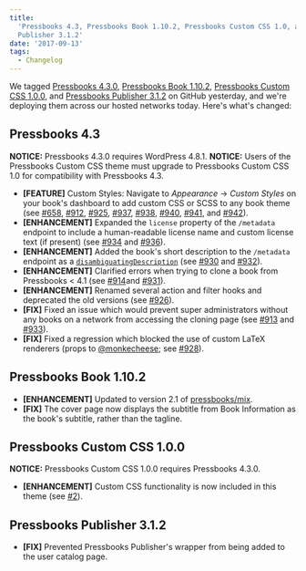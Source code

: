 ```yaml
---
title:
  'Pressbooks 4.3, Pressbooks Book 1.10.2, Pressbooks Custom CSS 1.0, and Pressbooks
  Publisher 3.1.2'
date: '2017-09-13'
tags:
  - Changelog
---
```


We tagged [Pressbooks 4.3.0](https://github.com/pressbooks/pressbooks/releases/tag/4.3.0),
[Pressbooks Book 1.10.2](https://github.com/pressbooks/pressbooks-book/releases/tag/1.10.2),
[Pressbooks Custom CSS 1.0.0](https://github.com/pressbooks/pressbooks-custom-css/releases/tag/1.0.0),
and
[Pressbooks Publisher 3.1.2](https://github.com/pressbooks/pressbooks-publisher/releases/tag/3.1.2)
on GitHub yesterday, and we're deploying them across our hosted networks today. Here's
what's changed:

## Pressbooks 4.3

**NOTICE:** Pressbooks 4.3.0 requires WordPress 4.8.1. **NOTICE:** Users of the Pressbooks
Custom CSS theme must upgrade to Pressbooks Custom CSS 1.0 for compatibility with
Pressbooks 4.3.

- **[FEATURE]** Custom Styles: Navigate to _Appearance_ → _Custom Styles_ on your book's
  dashboard to add custom CSS or SCSS to any book theme (see
  [#658](https://github.com/pressbooks/pressbooks/issues/658),
  [#912](https://github.com/pressbooks/pressbooks/pull/912),
  [#925](https://github.com/pressbooks/pressbooks/pull/925),
  [#937](https://github.com/pressbooks/pressbooks/issues/937),
  [#938](https://github.com/pressbooks/pressbooks/pull/938),
  [#940](https://github.com/pressbooks/pressbooks/issues/940),
  [#941](https://github.com/pressbooks/pressbooks/pull/941), and
  [#942](https://github.com/pressbooks/pressbooks/pull/942)).
- **[ENHANCEMENT]** Expanded the `license` property of the `/metadata` endpoint to include
  a human-readable license name and custom license text (if present) (see
  [#934](https://github.com/pressbooks/pressbooks/issues/934) and
  [#936](https://github.com/pressbooks/pressbooks/pull/936)).
- **[ENHANCEMENT]** Added the book's short description to the `/metadata` endpoint as a
  [`disambiguatingDescription`](http://schema.org/disambiguatingDescription) (see
  [#930](https://github.com/pressbooks/pressbooks/issues/930) and
  [#932](https://github.com/pressbooks/pressbooks/pull/932)).
- **[ENHANCEMENT]** Clarified errors when trying to clone a book from Pressbooks < 4.1
  (see [#914](https://github.com/pressbooks/pressbooks/issues/914)and
  [#931](https://github.com/pressbooks/pressbooks/pull/931)).
- **[ENHANCEMENT]** Renamed several action and filter hooks and deprecated the old
  versions (see [#926](https://github.com/pressbooks/pressbooks/pull/926)).
- **[FIX]** Fixed an issue which would prevent super administrators without any books on a
  network from accessing the cloning page (see
  [#913](https://github.com/pressbooks/pressbooks/issues/913) and
  [#933](https://github.com/pressbooks/pressbooks/pull/933)).
- **[FIX]** Fixed a regression which blocked the use of custom LaTeX renderers (props to
  [@monkecheese](https://github.com/monkecheese); see
  [#928](https://github.com/pressbooks/pressbooks/pull/928)).

## Pressbooks Book 1.10.2

- **[ENHANCEMENT]** Updated to version 2.1 of
  [pressbooks/mix](https://github.com/pressbooks/mix).
- **[FIX]** The cover page now displays the subtitle from Book Information as the book's
  subtitle, rather than the tagline.

## Pressbooks Custom CSS 1.0.0

**NOTICE:** Pressbooks Custom CSS 1.0.0 requires Pressbooks 4.3.0.

- **[ENHANCEMENT]** Custom CSS functionality is now included in this theme (see
  [#2](https://github.com/pressbooks/pressbooks-custom-css/pull/2)).

## Pressbooks Publisher 3.1.2

- **[FIX]** Prevented Pressbooks Publisher's wrapper from being added to the user catalog
  page.
